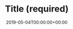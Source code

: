 ---
title: 'Title (required)'
field: 'dc.title'
slug: 'dc-title'
description: 'Title statement/title proper.'
required: True
policy: 'Free text.'
date: '2019-05-04T00:00:00+00:00'
---